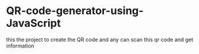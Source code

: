 # QR-code-generator-using-JavaScript

this the project to create the QR code and any can scan this qr code and get information
